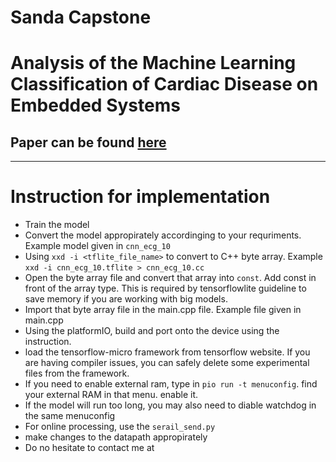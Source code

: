 # Sanda Capstone
# Analysis of the Machine Learning Classification of Cardiac Disease on Embedded Systems
## Paper can be found [here](https://www.jasonforsyth.net/pdf/thursa-sieds-2023.pdf)
---

# Instruction for implementation

- Train the model
- Convert the model appropirately accordinging to your requriments. Example model given in ``cnn_ecg_10``
- Using ``xxd -i <tflite_file_name>`` to convert to C++ byte array. Example ``xxd -i cnn_ecg_10.tflite > cnn_ecg_10.cc``
- Open the byte array file and convert that array into ``const``. Add const in front of the array type. This is required by tensorflowlite guideline to save memory if you are working with big models. 
- Import that byte array file in the main.cpp file. Example file given in main.cpp
- Using the platformIO, build and port onto the device using the instruction. 
- load the tensorflow-micro framework from tensorflow website. If you are having compiler issues, you can safely delete some experimental files from the framework.
- If you need to enable external ram, type in ``pio run -t menuconfig``. find your external RAM in that menu. enable it. 
- If the model will run too long, you may also need to diable watchdog in the same menuconfig
- For online processing, use the ``serail_send.py``
- make changes to the datapath appropirately
- Do no hesitate to contact me at [](sandacsjmu@gmail.com)
